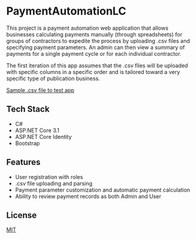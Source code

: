 # PaymentAutomationLC

This project is a payment automation web application that allows businesses calculating payments manually (through spreadsheets) for groups of contractors to expedite the process by uploading .csv files and specifying payment parameters. An admin can then view a summary of payments for a single payment cycle or for each individual contractor.

The first iteration of this app assumes that the .csv files will be uploaded with specific columns in a specific order and is tailored toward a very specific type of publication business.

[Sample .csv file to test app](https://github.com/robin-j9/PaymentAutomationLC/blob/master/dummyData%20for%20PaymentAutomationLC.csv)

## Tech Stack

* C#
* ASP.NET Core 3.1
* ASP.NET Core Identity
* Bootstrap

## Features

* User registration with roles
* .csv file uploading and parsing
* Payment parameter customization and automatic payment calculation
* Ability to review payment records as both Admin and User

## License

[MIT](https://spdx.org/licenses/MIT.html)
